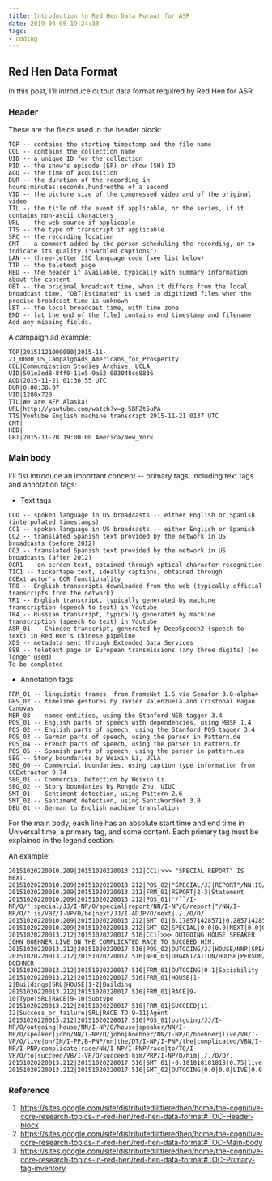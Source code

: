 ```yaml
---
title: Introduction to Red Hen Data Format for ASR
date: 2019-08-05 19:24:38
tags:
- coding
---
```


<!-- toc -->

## Red Hen Data Format

In this post, I'll introduce output data format required by Red Hen for ASR.

<!-- more -->

### Header

These are the fields used in the header block:

```
TOP -- contains the starting timestamp and the file name
COL -- contains the collection name
UID -- a unique ID for the collection
PID -- the show's episode (EP) or show (SH) ID
ACQ -- the time of acquisition
DUR -- the duration of the recording in hours:minutes:seconds.hundredths of a second
VID -- the picture size of the compressed video and of the original video
TTL -- the title of the event if applicable, or the series, if it contains non-ascii characters
URL -- the web source if applicable
TTS -- the type of transcript if applicable
SRC -- the recording location
CMT -- a comment added by the person scheduling the recording, or to indicate its quality ("Garbled captions")
LAN -- three-letter ISO language code (see list below)
TTP -- the teletext page
HED -- the header if available, typically with summary information about the content
OBT -- the original broadcast time, when it differs from the local broadcast time, "OBT|Estimated" is used in digitized files when the precise broadcast time is unknown
LBT -- the local broadcast time, with time zone
END -- [at the end of the file] contains end timestamp and filename
Add any missing fields.
```

A campaign ad example:

```
TOP|20151121000000|2015-11-21_0000_US_CampaignAds_Americans_for_Prosperity
COL|Communication Studies Archive, UCLA
UID|591e3ed8-8ff0-11e5-9a62-003048ce8836
AQD|2015-11-21 01:36:55 UTC
DUR|0:00:30.07
VID|1280x720
TTL|We are AFP Alaska!
URL|http://youtube.com/watch?v=g-5BPZt5uPA
TTS|Youtube English machine transcript 2015-11-21 0137 UTC
CMT|
HED|
LBT|2015-11-20 19:00:00 America/New_York
```

### Main body

I'll fist introduce an important concept -- primary tags, including text tags and annotation tags:

- Text tags

```
CCO -- spoken language in US broadcasts -- either English or Spanish (interpolated timestamps)
CC1 -- spoken language in US broadcasts -- either English or Spanish
CC2 -- translated Spanish text provided by the network in US broadcasts (before 2012)
CC3 -- translated Spanish text provided by the network in US broadcasts (after 2012)
OCR1 -- on-screen text, obtained through optical character recognition
TIC1 -- tickertape text, ideally captions, obtained through CCExtractor's OCR functionality
TR0 -- English transcripts downloaded from the web (typically official transcripts from the network)
TR1 -- English transcript, typically generated by machine transcription (speech to text) in Youtube
TR4 -- Russian transcript, typically generated by machine transcription (speech to text) in Youtube
ASR_01 -- Chinese transcript, generated by DeepSpeech2 (speech to text) in Red Hen's Chinese pipeline
XDS -- metadata sent through Extended Data Services
888 -- teletext page in European transmissions (any three digits) (no longer used)
To be completed
```

- Annotation tags

```
FRM_01 -- linguistic frames, from FrameNet 1.5 via Semafor 3.0-alpha4
GES_02 -- timeline gestures by Javier Valenzuela and Cristobal Pagan Canovas
NER_03 -- named entities, using the Stanford NER tagger 3.4
POS_01 -- English parts of speech with dependencies, using MBSP 1.4
POS_02 -- English parts of speech, using the Stanford POS tagger 3.4
POS_03 -- German parts of speech, using the parser in Pattern.de
POS_04 -- French parts of speech, using the parser in Pattern.fr
POS_05 -- Spanish parts of speech, using the parser in pattern.es
SEG -- Story boundaries by Weixin Li, UCLA
SEG_00 -- Commercial boundaries, using caption type information from CCExtractor 0.74
SEG_01 -- Commercial Detection by Weixin Li
SEG_02 -- Story boundaries by Rongda Zhu, UIUC
SMT_01 -- Sentiment detection, using Pattern 2.6
SMT_02 -- Sentiment detection, using SentiWordNet 3.0
DEU_01 -- German to English machine translation
```

For the main body, each line has an absolute start time and end time in Universal time, a primary tag, and some content. Each primary tag must be explained in the legend section. 

An example:

```
20151020220010.209|20151020220013.212|CC1|>>> "SPECIAL REPORT" IS NEXT.
20151020220010.209|20151020220013.212|POS_02|"SPECIAL/JJ|REPORT"/NN|IS/VBZ|NEXT./NNP|
20151020220010.209|20151020220013.212|FRM_01|REPORT|2-3|Statement
20151020220010.209|20151020220013.212|POS_01|"/``/I-NP/O/"|special/JJ/I-NP/O/special|report/NN/I-NP/O/report|"/NN/I-NP/O/"|is/VBZ/I-VP/O/be|next/JJ/I-ADJP/O/next|././O/O/.
20151020220010.209|20151020220013.212|SMT_01|0.178571428571|0.285714285714|special|0.357142857143|0.571428571429|next|0.0|0.0
20151020220010.209|20151020220013.212|SMT_02|SPECIAL|0.0|0.0|NEXT|0.0|0.0
20151020220013.212|20151020220017.516|CC1|>>> OUTGOING HOUSE SPEAKER JOHN BOEHNER LIVE ON THE COMPLICATED RACE TO SUCCEED HIM.
20151020220013.212|20151020220017.516|POS_02|OUTGOING/JJ|HOUSE/NNP|SPEAKER/NNP|JOHN/NNP|BOEHNER/NNP|LIVE/VB|ON/IN|THE/DT|COMPLICATED/JJ|RACE/NN|TO/TO|SUCCEED/VB|HIM./NNP|
20151020220013.212|20151020220017.516|NER_03|ORGANIZATION/HOUSE|PERSON/JOHN BOEHNER
20151020220013.212|20151020220017.516|FRM_01|OUTGOING|0-1|Sociability
20151020220013.212|20151020220017.516|FRM_01|HOUSE|1-2|Buildings|SRL|HOUSE|1-2|Building
20151020220013.212|20151020220017.516|FRM_01|RACE|9-10|Type|SRL|RACE|9-10|Subtype
20151020220013.212|20151020220017.516|FRM_01|SUCCEED|11-12|Success_or_failure|SRL|RACE TO|9-11|Agent
20151020220013.212|20151020220017.516|POS_01|outgoing/JJ/I-NP/O/outgoing|house/NN/I-NP/O/house|speaker/NN/I-NP/O/speaker|john/NN/I-NP/O/john|boehner/NN/I-NP/O/boehner|live/VB/I-VP/O/live|on/IN/I-PP/B-PNP/on|the/DT/I-NP/I-PNP/the|complicated/VBN/I-NP/I-PNP/complicate|race/NN/I-NP/I-PNP/race|to/TO/I-VP/O/to|succeed/VB/I-VP/O/succeed|him/PRP/I-NP/O/him|././O/O/.
20151020220013.212|20151020220017.516|SMT_01|-0.181818181818|0.75|live|0.136363636364|0.5|complicated|-0.5|1.0
20151020220013.212|20151020220017.516|SMT_02|OUTGOING|0.0|0.0|LIVE|0.0|0.0|ON|0.0|0.0|COMPLICATED|-0.5|0.75
```

### Reference

1. https://sites.google.com/site/distributedlittleredhen/home/the-cognitive-core-research-topics-in-red-hen/red-hen-data-format#TOC-Header-block
2. https://sites.google.com/site/distributedlittleredhen/home/the-cognitive-core-research-topics-in-red-hen/red-hen-data-format#TOC-Main-body
3. https://sites.google.com/site/distributedlittleredhen/home/the-cognitive-core-research-topics-in-red-hen/red-hen-data-format#TOC-Primary-tag-inventory
